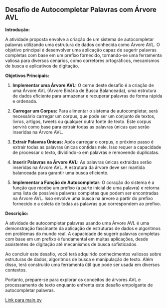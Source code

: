 ## Desafio de Autocompletar Palavras com Árvore AVL

**Introdução:**

A atividade proposta envolve a criação de um sistema de autocompletar palavras utilizando uma estrutura de dados conhecida como Árvore AVL. O objetivo principal é desenvolver uma aplicação capaz de sugerir palavras completas com base em um prefixo fornecido, tornando-se uma ferramenta valiosa para diversos cenários, como corretores ortográficos, mecanismos de busca e aplicativos de digitação.

**Objetivos Principais:**

1. **Implementar uma Árvore AVL:** O cerne deste desafio é a criação de uma Árvore AVL (Árvore Binária de Busca Balanceada), uma estrutura de dados eficiente para armazenar e recuperar palavras de forma rápida e ordenada.

2. **Carregar um Corpus:** Para alimentar o sistema de autocompletar, será necessário carregar um corpus, que pode ser um conjunto de textos, livros, artigos, tweets ou qualquer outra fonte de texto. Este corpus servirá como base para extrair todas as palavras únicas que serão inseridas na Árvore AVL.

3. **Extrair Palavras Únicas:** Após carregar o corpus, o próximo passo é extrair todas as palavras únicas contidas nele. Isso requer a capacidade de processar o texto, dividindo-o em palavras e removendo duplicatas.

4. **Inserir Palavras na Árvore AVL:** As palavras únicas extraídas serão inseridas na Árvore AVL. A estrutura da árvore deve ser mantida balanceada para garantir uma busca eficiente.

5. **Implementar a Função de Autocompletar:** O coração do sistema é a função que recebe um prefixo (a parte inicial de uma palavra) e retorna uma lista de possíveis palavras completas que podem ser encontradas na Árvore AVL. Isso envolve uma busca na árvore a partir do prefixo fornecido e a coleta de todas as palavras que correspondem ao prefixo.

**Descrição:**

A atividade de autocompletar palavras usando uma Árvore AVL é uma demonstração fascinante da aplicação de estruturas de dados e algoritmos em problemas do mundo real. A capacidade de sugerir palavras completas com base em um prefixo é fundamental em muitas aplicações, desde assistentes de digitação até mecanismos de busca sofisticados.

Ao concluir este desafio, você terá adquirido conhecimentos valiosos sobre estruturas de dados, algoritmos de busca e manipulação de texto. Além disso, terá construído uma ferramenta útil que pode ser usada em diversos contextos.

Portanto, prepare-se para explorar os conceitos de árvores AVL e processamento de texto enquanto enfrenta este desafio empolgante de autocompletar palavras.

[Link para main.py](completeWords/completeWords/main.py)
